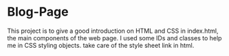 # Blog-Page
This project is to give a good introduction on HTML and CSS
in index.html, the main components of the web page.
I used some IDs and classes to help me in CSS styling objects.
take care of the style sheet link in html.
